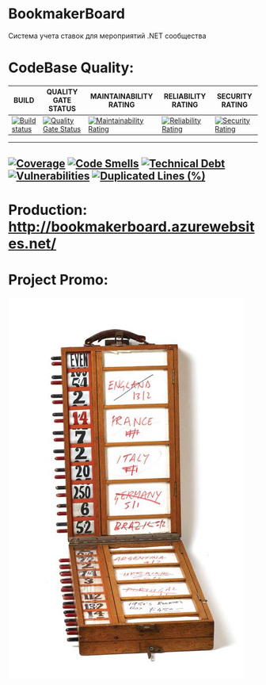 # BookmakerBoard

Система учета ставок для мероприятий .NET сообщества

# CodeBase Quality:

BUILD | QUALITY GATE STATUS | MAINTAINABILITY RATING | RELIABILITY RATING | SECURITY RATING
--- | --- | --- | --- | ---
 [![Build status](https://ci.appveyor.com/api/projects/status/pe297yd9io1t6isk/branch/master?svg=true)](https://ci.appveyor.com/project/omsdotnet/bookmakerboard/branch/master) | [![Quality Gate Status](https://sonarcloud.io/api/project_badges/measure?project=omsdotnet.bookmaker&metric=alert_status)](https://sonarcloud.io/dashboard?id=omsdotnet.bookmaker) | [![Maintainability Rating](https://sonarcloud.io/api/project_badges/measure?project=omsdotnet.bookmaker&metric=sqale_rating)](https://sonarcloud.io/dashboard?id=omsdotnet.bookmaker) | [![Reliability Rating](https://sonarcloud.io/api/project_badges/measure?project=omsdotnet.bookmaker&metric=reliability_rating)](https://sonarcloud.io/dashboard?id=omsdotnet.bookmaker) | [![Security Rating](https://sonarcloud.io/api/project_badges/measure?project=omsdotnet.bookmaker&metric=security_rating)](https://sonarcloud.io/dashboard?id=omsdotnet.bookmaker)
---
[![Coverage](https://sonarcloud.io/api/project_badges/measure?project=omsdotnet.bookmaker&metric=coverage)](https://sonarcloud.io/dashboard?id=omsdotnet.bookmaker) [![Code Smells](https://sonarcloud.io/api/project_badges/measure?project=omsdotnet.bookmaker&metric=code_smells)](https://sonarcloud.io/dashboard?id=omsdotnet.bookmaker)   [![Technical Debt](https://sonarcloud.io/api/project_badges/measure?project=omsdotnet.bookmaker&metric=sqale_index)](https://sonarcloud.io/dashboard?id=omsdotnet.bookmaker) [![Vulnerabilities](https://sonarcloud.io/api/project_badges/measure?project=omsdotnet.bookmaker&metric=vulnerabilities)](https://sonarcloud.io/dashboard?id=omsdotnet.bookmaker) [![Duplicated Lines (%)](https://sonarcloud.io/api/project_badges/measure?project=omsdotnet.bookmaker&metric=duplicated_lines_density)](https://sonarcloud.io/dashboard?id=omsdotnet_BookTracker)
---

# Production: http://bookmakerboard.azurewebsites.net/


# Project Promo:

![1](https://github.com/omsdotnet/BookmakerBoard/blob/master/promo/182.jpg?raw=true)
